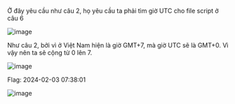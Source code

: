 Ở đây yêu cầu như câu 2, họ yêu cầu ta phải tìm giờ UTC cho file script ở câu 6

![image](https://github.com/anhshidou/EHCCTFTraining/assets/120787381/9fa44d76-7f4e-48eb-9fc8-83149f7ee932)

Như câu 2, bởi vì ở Việt Nam hiện là giờ GMT+7, mà giờ UTC sẽ là GMT+0. Vì vậy nên ta sẽ cộng từ 0 lên 7. 

![image](https://github.com/anhshidou/EHCCTFTraining/assets/120787381/41e1ead9-d534-4a3f-8c75-d1f018b30e96)

Flag: 2024-02-03 07:38:01

![image](https://github.com/anhshidou/EHCCTFTraining/assets/120787381/ca2eed0d-5853-4795-996b-9e981740ec58)
